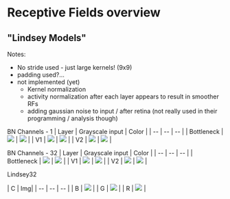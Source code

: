 # Receptive Fields overview

## "Lindsey Models"
Notes:
- No stride used - just large kernels! (9x9)
- padding used?...
- not implemented (yet)
    - Kernel normalization
    - activity normalization after each layer appears to result in smoother RFs
    - adding gaussian noise to input / after retina (not really used in their programming / analysis though)

BN Channels - 1
| Layer | Grayscale input | Color |
| -- | -- | -- |
| Bottleneck | ![](imgs/lindseydefault-grey-BN.png) | ![](imgs/lindseydefault-color-BN.png) |
| V1 | ![](imgs/lindseydefault-grey-V1.png) | ![](imgs/lindseydefault-color-V1.png) |
| V2 | ![](imgs/lindseydefault-grey-V2.png) | ![](imgs/lindseydefault-color-V2.png) |

BN Channels - 32
| Layer | Grayscale input | Color |
| -- | -- | -- |
| Bottleneck | ![](imgs/lindsey32-grey-BN.png) | ![](imgs/lindsey32-color-BN.png) |
| V1 | ![](imgs/lindsey32-grey-V1.png) | ![](imgs/lindsey32-color-V1.png) |
| V2 | ![](imgs/lindsey32-grey-V2.png) | ![](imgs/lindsey32-color-V2.png) |

Lindsey32

| C | Img|
| -- | -- | -- |
| B | ![](imgs/lindsey32-color-V2-B.png) |
| G | ![](imgs/lindsey32-color-V2-G.png) |
| R | ![](imgs/lindsey32-color-V2-R.png) |